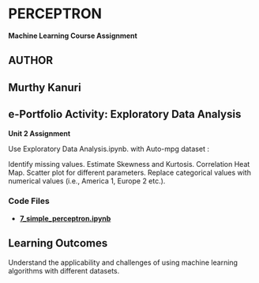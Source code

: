 # PERCEPTRON

**Machine Learning Course Assignment**

## AUTHOR

**Murthy Kanuri**
---

## e-Portfolio Activity: Exploratory Data Analysis

**Unit 2 Assignment**

Use Exploratory Data Analysis.ipynb. with Auto-mpg dataset :

Identify missing values.
Estimate Skewness and Kurtosis.
Correlation Heat Map.
Scatter plot for different parameters.
Replace categorical values with numerical values (i.e., America 1, Europe 2 etc.).


### Code Files

- **[7\_simple\_perceptron.ipynb](https://github.com/m-kanuri/m-kanuri.github.io/blob/main/MachineLearning/Unit07_Ex1_simple_perceptron.ipynb)**


## Learning Outcomes

Understand the applicability and challenges of using machine learning algorithms with different datasets.


